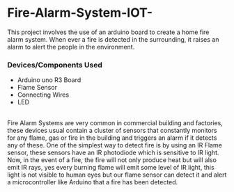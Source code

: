 # Fire-Alarm-System-IOT-
This project involves the use of an arduino board to create a home fire alarm system.
When ever a fire is detected in the surrounding, it raises an alarm to alert the people in the environment.

### Devices/Components Used
- Arduino uno R3 Board
- Flame Sensor
- Connecting Wires
- LED

<br>
Fire Alarm Systems are very common in commercial building and factories, these devices usual contain a cluster of sensors that constantly monitors for any flame, gas or fire in the building and triggers an alarm if it detects any of these. One of the simplest way to detect fire is by using an IR Flame sensor, these sensors have an IR photodiode which is sensitive to IR light. Now, in the event of a fire, the fire will not only produce heat but will also emit IR rays, yes every burning flame will emit some level of IR light, this light is not visible to human eyes but our flame sensor can detect it and alert a microcontroller like Arduino that a fire has been detected. 
